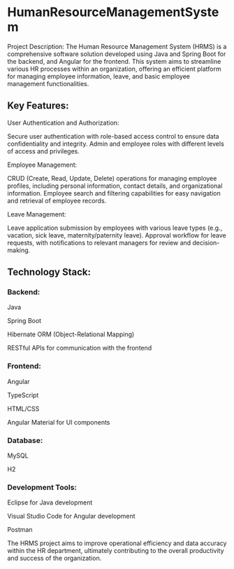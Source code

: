 # HumanResourceManagementSystem

Project Description: The Human Resource Management System (HRMS) is a comprehensive software solution developed using Java and Spring Boot for the backend, and Angular for the frontend. This system aims to streamline various HR processes within an organization, offering an efficient platform for managing employee information, leave, and basic employee management functionalities.

## Key Features:

User Authentication and Authorization:

Secure user authentication with role-based access control to ensure data confidentiality and integrity.
Admin and employee roles with different levels of access and privileges.

Employee Management:

CRUD (Create, Read, Update, Delete) operations for managing employee profiles, including personal information, contact details, and organizational information.
Employee search and filtering capabilities for easy navigation and retrieval of employee records.

Leave Management:

Leave application submission by employees with various leave types (e.g., vacation, sick leave, maternity/paternity leave).
Approval workflow for leave requests, with notifications to relevant managers for review and decision-making.

## Technology Stack: 
### Backend:

Java

Spring Boot

Hibernate ORM (Object-Relational Mapping)

RESTful APIs for communication with the frontend

### Frontend:

Angular

TypeScript

HTML/CSS

Angular Material for UI components

### Database:

MySQL

H2

### Development Tools:
Eclipse for Java development

Visual Studio Code for Angular development

Postman

The HRMS project aims to improve operational efficiency and data accuracy within the HR department, ultimately contributing to the overall productivity and success of the organization.
